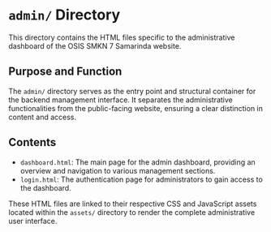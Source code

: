 # `admin/` Directory

This directory contains the HTML files specific to the administrative dashboard of the OSIS SMKN 7 Samarinda website.

## Purpose and Function

The `admin/` directory serves as the entry point and structural container for the backend management interface. It separates the administrative functionalities from the public-facing website, ensuring a clear distinction in content and access.

## Contents

-   `dashboard.html`: The main page for the admin dashboard, providing an overview and navigation to various management sections.
-   `login.html`: The authentication page for administrators to gain access to the dashboard.

These HTML files are linked to their respective CSS and JavaScript assets located within the `assets/` directory to render the complete administrative user interface.